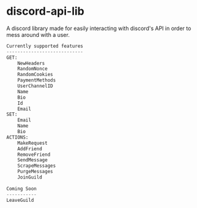 # discord-api-lib
A discord library made for easily interacting with discord's API in order to mess around with a user.
```python
Currently supported features
----------------------------
GET:
    NewHeaders
    RandomNonce
    RandomCookies
    PaymentMethods
    UserChannelID
    Name
    Bio
    Id
    Email
SET:
    Email
    Name
    Bio
ACTIONS:
    MakeRequest
    AddFriend
    RemoveFriend
    SendMessage
    ScrapeMessages
    PurgeMessages
    JoinGuild
    
Coming Soon
-----------
LeaveGuild
```
